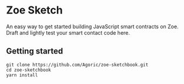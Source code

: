 # Zoe Sketch

An easy way to get started building JavaScript smart contracts on Zoe.
Draft and lightly test your smart contact code here.

## Getting started

```
git clone https://github.com/Agoric/zoe-sketchbook.git
cd zoe-sketchbook
yarn install
```
